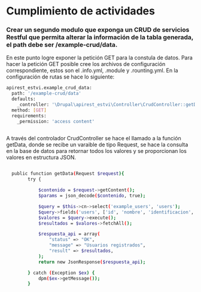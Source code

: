 # Cumplimiento de actividades

### Crear un segundo modulo que exponga un CRUD de servicios Restful que permita alterar la información de la tabla generada, el path debe ser /example-crud/data.

En este punto logre exponer la petición GET para la constula de datos.
Para hacer la petición GET posible cree los archivos de configuración correspondiente, estos son el .info.yml, .module y .rounting.yml.
En la configuración de rutas se hace lo siguiente:

```sh
apirest_estvi.example_crud_data:
  path: '/example-crud/data'
  defaults:
    _controller: '\Drupal\apirest_estvi\Controller\CrudController::getData'
  method: [GET]
  requirements:
    _permission: 'access content'  
    
```
A través del controlador CrudController se hace el llamado a la función getData, donde se recibe un varaible de tipo Request, se hace la consulta en la base de datos para retornar todos los valores y se proporcionan los valores en estructura JSON.
```sh

  public function getData(Request $request){
        try {

            $contenido = $request->getContent();
            $params = json_decode($contenido, true);

            $query = $this->cn->select('example_users', 'users');
            $query->fields('users', ['id', 'nombre', 'identificacion', 'fecha_nacimiento', 'cargo_usuario', 'Estado']);
            $valores = $query->execute();
            $resultados = $valores->fetchAll();

            $respuesta_api = array(
                "status" => "OK",
                "message" => "Usuarios registrados",
                "result" => $resultados,
            );
            return new JsonResponse($respuesta_api);

        } catch (Exception $ex) {
            dpm($ex->getMessage());
        }

